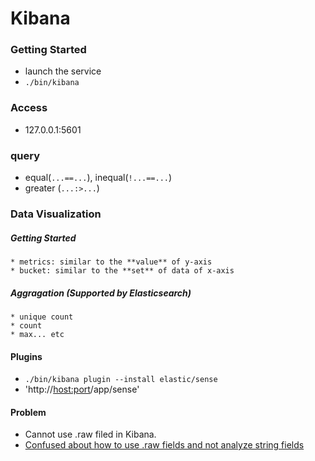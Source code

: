 # Kibana

### Getting Started
* launch the service
 * `./bin/kibana`

### Access
* 127.0.0.1:5601

### query
* equal(`...==...`), inequal(`!...==...`)
* greater (`...:>...`)

### Data Visualization
##### Getting Started
    * metrics: similar to the **value** of y-axis
    * bucket: similar to the **set** of data of x-axis
##### Aggragation (Supported by Elasticsearch)
    * unique count
    * count
    * max... etc

#### Plugins
* `./bin/kibana plugin --install elastic/sense`
 * 'http://<host:port>/app/sense'

#### Problem
* Cannot use .raw filed in Kibana.
 * [Confused about how to use .raw fields and not analyze string fields](https://discuss.elastic.co/t/confused-about-how-to-use-raw-fields-and-not-analyze-string-fields/28106)